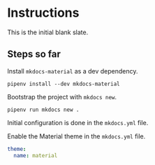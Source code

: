 # Instructions

This is the initial blank slate.

## Steps so far

Install `mkdocs-material` as a dev dependency.

```shell
pipenv install --dev mkdocs-material
```

Bootstrap the project with `mkdocs new`.

```shell
pipenv run mkdocs new .
```

Initial configuration is done in the `mkdocs.yml` file.

Enable the Material theme in the `mkdocs.yml` file.

```yaml
theme:
  name: material
```
